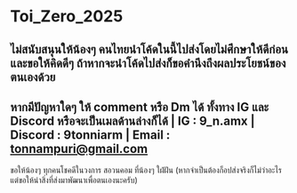 # Toi_Zero_2025
ไม่สนับสนุนให้น้องๆ คนไทยนำโค้ดในนี้ไปส่งโดยไม่ศึกษาให้ดีก่อน และขอให้คิดดีๆ ถ้าหากจะนำโค้ดไปส่งก็ขอคำนึงถึงผลประโยชน์ของตนเองด้วย 
-----------------------------------------------------------------------------------------------------------------
หากมีปัญหาใดๆ ให้ comment หรือ Dm ได้ ทั้งทาง IG และ Discord หรือจะเป็นเมลด้านล่างก็ได้
| IG : 9_n.amx
| Discord : 9tonniarm
| Email : tonnampuri@gmail.com
-----------------------------------------------------------------------------------------------------------------
ขอให้น้องๆ ทุกคนโชคดีในวงการ สอวนคอม ที่น้องๆ ใฝ่ฝัน (หากจำเป็นต้องก็อปส่งจริงก็ไม่ว่าอะไร แต่ขอให้นำสิ่งที่ส่งมาพัฒนาเพื่อตนเองนะครับ)

